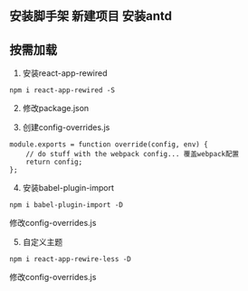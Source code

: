 ## 安装脚手架 新建项目 安装antd

## 按需加载

1. 安装react-app-rewired

```
npm i react-app-rewired -S
```

2. 修改package.json

3. 创建config-overrides.js

```
module.exports = function override(config, env) {
    // do stuff with the webpack config... 覆盖webpack配置
    return config;
};
```

4. 安装babel-plugin-import

```
npm i babel-plugin-import -D
```

修改config-overrides.js

5. 自定义主题

```
npm i react-app-rewire-less -D
```

修改config-overrides.js

